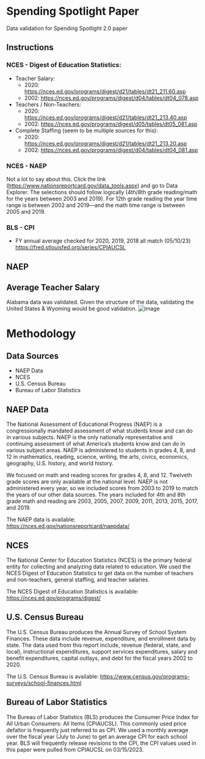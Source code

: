 # Spending Spotlight Paper
 Data validation for Spending Spotlight 2.0 paper

## Instructions

### NCES - Digest of Education Statistics:
 - Teacher Salary: 
   - 2020: https://nces.ed.gov/programs/digest/d21/tables/dt21_211.60.asp
   - 2002: https://nces.ed.gov/programs/digest/d04/tables/dt04_078.asp
 - Teachers / Non-Teachers:
   - 2020: https://nces.ed.gov/programs/digest/d21/tables/dt21_213.40.asp
   - 2002: https://nces.ed.gov/programs/digest/d05/tables/dt05_081.asp
 - Complete Staffing (seem to be multiple sources for this): 
   - 2020: https://nces.ed.gov/programs/digest/d21/tables/dt21_213.20.asp
   - 2002: https://nces.ed.gov/programs/digest/d04/tables/dt04_081.asp
### NCES - NAEP
Not a lot to say about this. Click the link (https://www.nationsreportcard.gov/data_tools.aspx) and go to Data Explorer. The selections should follow logically (4th/8th grade reading/math for the years between 2003 and 2019). For 12th grade reading the year time range is between 2002 and 2019—and the math time range is between 2005 and 2019.
 
### BLS - CPI
- FY annual average checked for 2020, 2019, 2018 all match (05/10/23) https://fred.stlouisfed.org/series/CPIAUCSL
 
 ## NAEP
 
 ## Average Teacher Salary
 Alabama data was validated. Given the structure of the data, validating the United States & Wyoming would be good validation.
![image](https://user-images.githubusercontent.com/47952522/225333310-3e17f886-aa25-4089-a228-b1bd2956fee2.png)


# Methodology

## Data Sources
 - NAEP Data
 - NCES 
 - U.S. Census Bureau
 - Bureau of Labor Statistics

## NAEP Data

The National Assessment of Educational Progress (NAEP) is a congressionally mandated assessment 
of what students know and can do in various subjects. NAEP is the only nationally representative 
and continuing assessment of what America’s students know and can do in various subject areas. 
NAEP is administered to students in grades 4, 8, and 12 in mathematics, reading, science, writing, 
the arts, civics, economics, geography, U.S. history, and world history. 

We focused on math and reading scores for grades 4, 8, and 12. Twelveth grade scores are only available
at the national level. NAEP is not administered every year, so we included scores from 2003 to 2019 to 
match the years of our other data sources. The years included for 4th and 8th grade math and reading are 2003, 
2005, 2007, 2009, 2011, 2013, 2015, 2017, and 2019. 

The NAEP data is available: https://nces.ed.gov/nationsreportcard/naepdata/

## NCES

The National Center for Education Statistics (NCES) is the primary federal entity for collecting and 
analyzing data related to education. We used the NCES Digest of Education Statistics to get data on the
number of teachers and non-teachers, general staffing, and teacher salaries.

The NCES Digest of Education Statistics is available: https://nces.ed.gov/programs/digest/

## U.S. Census Bureau

The U.S. Census Bureau produces the Annual Survey of School System Finances. These data include revenue, 
expenditure, and enrollment data by state. The data used from this report include, revenue 
(federal, state, and local), instructional expenditures, support services expenditures, salary and benefit 
expenditures, capital outlays, and debt for the fiscal years 2002 to 2020.

The U.S. Census Bureau is available: https://www.census.gov/programs-surveys/school-finances.html

## Bureau of Labor Statistics

The Bureau of Labor Statistics (BLS) produces the Consumer Price Index for All Urban Consumers: All Items (CPIAUCSL).
This commonly used price defaltor is frequently just referred to as CPI. We used a monthly average over the fiscal year (July to June)
to get an average CPI for each school year. BLS will frequently release revisions to the CPI, the CPI values used in this paper
were pulled from CPIAUCSL on 03/15/2023.
